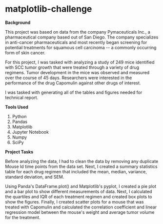 # matplotlib-challenge

**Background**

This project was based on data from the company Pymaceuticals Inc., a pharmaceutical company based out of San Diego. The company specializes in anti-cancer pharmaceuticals and most recently began screening for potential treatments for squamous cell carcinoma -- a commonly occurring form of skin cancer.

For this project, I was tasked with analyzing a study of 249 mice identified with SCC tumor growth that were treated through a variety of drug regimens. Tumor development in the mice was observed and measured over the course of 45 days. Researchers were interested in the performance of the drug Capomulin against other drugs of interest.

I was tasked with generating all of the tables and figures needed for technical report. 

**Tools Used**

1. Python
2. Pandas
3. Matplotlib
4. Jupyter Notebook
5. Numpy
6. SciPy

**Project Tasks**

Before analyzing the data, I had to clean the data by removing any duplicate Mouse Id time points from the data set. Next, I created a summary statistics table for each drug regimen that included the mean, median, variance, standard deviation, and SEM. 

Using Panda's DataFrame.plot() and Matplotlib's pyplot, I created a pie plot and a bar plot to show different measurements of data. Next, I calculated the quartiles and IQR of each treatment regimen and created box plots to show the figures. Finally, I created scatter plots for a mouse that was treated with Capomulin and calculated the correlation coefficient and linear regression model between the mouse's weight and average tumor volume for the treatment. 